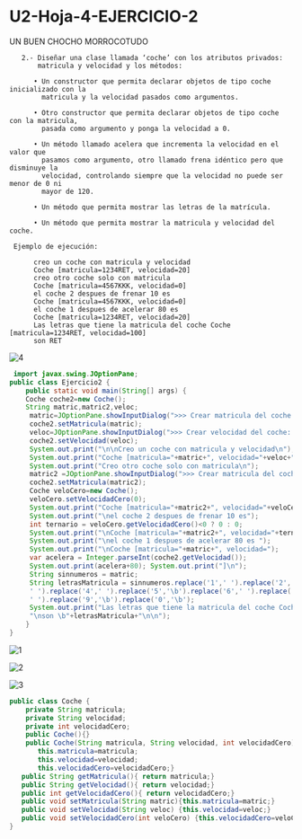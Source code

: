 # U2-Hoja-4-EJERCICIO-2
UN BUEN CHOCHO MORROCOTUDO

       2.- Diseñar una clase llamada ‘coche’ con los atributos privados: 
           matricula y velocidad y los métodos:
       
          • Un constructor que permita declarar objetos de tipo coche inicializado con la 
            matricula y la velocidad pasados como argumentos.
         
          • Otro constructor que permita declarar objetos de tipo coche con la matricula,
            pasada como argumento y ponga la velocidad a 0.
         
          • Un método llamado acelera que incrementa la velocidad en el valor que 
            pasamos como argumento, otro llamado frena idéntico pero que disminuye la 
            velocidad, controlando siempre que la velocidad no puede ser menor de 0 ni 
            mayor de 120.
         
          • Un método que permita mostrar las letras de la matrícula.
       
          • Un método que permita mostrar la matricula y velocidad del coche.
       
     Ejemplo de ejecución:

          creo un coche con matricula y velocidad
          Coche [matricula=1234RET, velocidad=20]
          creo otro coche solo con matricula
          Coche [matricula=4567KKK, velocidad=0]
          el coche 2 despues de frenar 10 es
          Coche [matricula=4567KKK, velocidad=0]
          el coche 1 despues de acelerar 80 es
          Coche [matricula=1234RET, velocidad=20]
          Las letras que tiene la matricula del coche Coche [matricula=1234RET, velocidad=100] 
          son RET
    

![4](https://user-images.githubusercontent.com/80227002/195220964-830eecaa-353c-4bb1-aa02-8298f5c3cfe1.png)


```java
 import javax.swing.JOptionPane;
public class Ejercicio2 {
    public static void main(String[] args) {
    Coche coche2=new Coche();
    String matric,matric2,veloc;     
     matric=JOptionPane.showInputDialog(">>> Crear matricula del coche: " ); 
     coche2.setMatricula(matric);  
     veloc=JOptionPane.showInputDialog(">>> Crear velocidad del coche: " );   
     coche2.setVelocidad(veloc);
     System.out.print("\n\nCreo un coche con matricula y velocidad\n");    
     System.out.print("Coche [matricula="+matric+", velocidad="+veloc+"]\n");  
     System.out.print("Creo otro coche solo con matricula\n");     
     matric2 =JOptionPane.showInputDialog(">>> Crear matricula del coche 2: " ); 
     coche2.setMatricula(matric2);   
     Coche veloCero=new Coche(); 
     veloCero.setVelocidadCero(0);
     System.out.print("Coche [matricula="+matric2+", velocidad="+veloCero.getVelocidadCero()+"]");    
     System.out.print("\nel coche 2 despues de frenar 10 es");
     int ternario = veloCero.getVelocidadCero()<0 ? 0 : 0;
     System.out.print("\nCoche [matricula="+matric2+", velocidad="+ternario+"]");
     System.out.print("\nel coche 1 despues de acelerar 80 es ");
     System.out.print("\nCoche [matricula="+matric+", velocidad=");        
     var acelera = Integer.parseInt(coche2.getVelocidad()); 
     System.out.print(acelera+80); System.out.print("]\n");    
     String sinnumeros = matric;
     String letrasMatricula = sinnumeros.replace('1',' ').replace('2','\b').replace('3',
     ' ').replace('4',' ').replace('5','\b').replace('6',' ').replace('7','\b').replace('8', 
     ' ').replace('9','\b').replace('0','\b');
     System.out.print("Las letras que tiene la matricula del coche Coche [matricula="+matric+", velocidad="+veloc+"]" +
     "\nson \b"+letrasMatricula+"\n\n");   
    }
}

```
![1](https://user-images.githubusercontent.com/80227002/195220928-abe71126-d04d-49fd-8242-b5c0164af274.png)

![2](https://user-images.githubusercontent.com/80227002/195220945-53ceb97e-59a7-4c6f-a336-20eef9bee177.png)

![3](https://user-images.githubusercontent.com/80227002/195220875-b7aa26f4-256f-4c34-8446-93ffb7d61dbd.png)

```java
public class Coche {
    private String matricula;
    private String velocidad;
    private int velocidadCero;
    public Coche(){}
    public Coche(String matricula, String velocidad, int velocidadCero){
       this.matricula=matricula;  
       this.velocidad=velocidad;
       this.velocidadCero=velocidadCero;} 
   public String getMatricula(){ return matricula;}
   public String getVelocidad(){ return velocidad;}
   public int getVelocidadCero(){ return velocidadCero;}
   public void setMatricula(String matric){this.matricula=matric;}
   public void setVelocidad(String veloc) {this.velocidad=veloc;}
   public void setVelocidadCero(int veloCero) {this.velocidadCero=veloCero;} 
}
```
